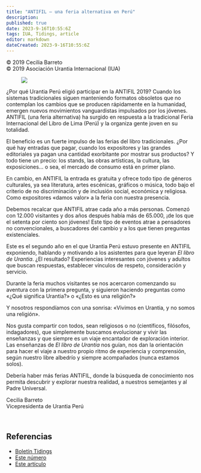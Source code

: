 ```yaml
---
title: "ANTIFIL – una feria alternativa en Perú"
description: 
published: true
date: 2023-9-16T10:55:6Z
tags: IUA, Tidings, article
editor: markdown
dateCreated: 2023-9-16T10:55:6Z
---
```


<p class="v-card v-sheet theme--light gray lighten-3 px-2">© 2019 Cecilia Barreto<br>© 2019 Asociación Urantia Internacional (IUA)</p>


<figure id="Figure_1" class="image urantiapedia image-style-align-left">
<img src="/image/article/IUA_Tidings/Antifil-Peru-2-Adjusted-300x225.jpg">
</figure>

¿Por qué Urantia Perú eligió participar en la ANTIFIL 2019? Cuando los sistemas tradicionales siguen manteniendo formatos obsoletos que no contemplan los cambios que se producen rápidamente en la humanidad, emergen nuevos movimientos vanguardistas impulsados por los jóvenes. ANTIFIL (una feria alternativa) ha surgido en respuesta a la tradicional Feria Internacional del Libro de Lima (Perú) y la organiza gente joven en su totalidad.

El beneficio es un fuerte impulso de las ferias del libro tradicionales. ¿Por qué hay entradas que pagar, cuando los expositores y las grandes editoriales ya pagan una cantidad exorbitante por mostrar sus productos? Y todo tiene un precio: los stands, las obras artísticas, la cultura, las exposiciones… o sea, el mercado de consumo está en primer plano.

En cambio, en ANTIFIL la entrada es gratuita y ofrece todo tipo de géneros culturales, ya sea literatura, artes escénicas, gráficos o música, todo bajo el criterio de no discriminación y de inclusión social, económica y religiosa. Como expositores «damos valor» a la feria con nuestra presencia.

Debemos recalcar que ANTIFIL atrae cada año a más personas. Comenzó con 12.000 visitantes y dos años después había más de 65.000, ¡de los que el setenta por ciento son jóvenes! Este tipo de eventos atrae a pensadores no convencionales, a buscadores del cambio y a los que tienen preguntas existenciales.

Este es el segundo año en el que Urantia Perú estuvo presente en ANTIFIL exponiendo, hablando y motivando a los asistentes para que leyeran _El libro de Urantia_. ¿El resultado? Experiencias interesantes con jóvenes y adultos que buscan respuestas, establecer vínculos de respeto, consideración y servicio.

Durante la feria muchos visitantes se nos acercaron comenzando su aventura con la primera pregunta, y siguieron haciendo preguntas como «¿Qué significa Urantia?» o «¿Esto es una religión?»

Y nosotros respondíamos con una sonrisa: «Vivimos en Urantia, y no somos una religión».

Nos gusta compartir con todos, sean religiosos o no (científicos, filósofos, indagadores), que simplemente buscamos evolucionar y vivir las enseñanzas y que siempre es un viaje encantador de exploración interior. Las enseñanzas de _El libro de Urantia_ nos guían, nos dan la orientación para hacer el viaje a nuestro propio ritmo de experiencia y comprensión, según nuestro libre albedrío y siempre acompañados (nunca estamos solos).

Debería haber más ferias ANTIFIL, donde la búsqueda de conocimiento nos permita descubrir y explorar nuestra realidad, a nuestros semejantes y al Padre Universal.

Cecilia Barreto  
Vicepresidenta de Urantia Perú

<br style="clear:both;"/>

## Referencias

- [Boletín Tidings](https://urantia-association.org/acerca-del-boletin-tidings/?lang=es)
- [Este número](https://urantia-association.org/newsletter/tidings-septiembre-2019/?lang=es)
- [Este artículo](https://urantia-association.org/antifil-una-feria-alternativa-en-peru/?lang=es)

